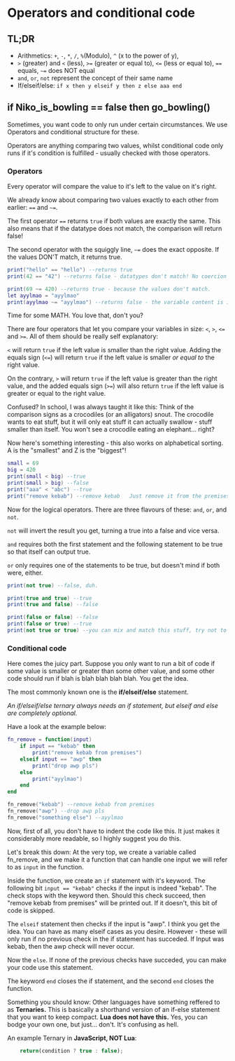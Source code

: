 # Operators and conditional code
## TL;DR

- Arithmetics: `+`, `-`, `*`, `/`, `%`(Modulo), `^` (x to the power of y), 
- `>` (greater) and `<` (less), `>=` (greater or equal to), `<=` (less or equal to), `==` equals, `~=` does NOT equal
- `and`, `or`, `not` represent the concept of their same name
- If/elseif/else: `if x then y elseif y then z else aaa end`

## if Niko\_is\_bowling == false then go\_bowling()  
Sometimes, you want code to only run under certain circumstances. We use Operators and conditional structure for these.

Operators are anything comparing two values, whilst conditional code only runs if it's condition is fulfilled - usually checked with those operators.

### Operators
Every operator will compare the value to it's left to the value on it's right.

We already know about comparing two values exactly to each other from earlier: `==` and `~=`.

The first operator `==` returns `true` if both values are exactly the same. This also means that if the datatype does not match, the comparison will return false!

The second operator with the squiggly line, `~=` does the exact opposite. If the values DON'T match, it returns true.

```lua
print("hello" == "hello") --returns true
print(42 == "42") --returns false - datatypes don't match! No coercion here.

print(69 ~= 420) --returns true - because the values don't match.
let ayylmao = "ayylmao"
print(ayylmao ~= "ayylmao") --returns false - the variable content is identical to the compared value!
```

Time for some MATH. You love that, don't you?

There are four operators that let you compare your variables in size: `<`, `>`, `<=` and `>=`. All of them should be really self explanatory:

`<` will return `true` if the left value is smaller than the right value. Adding the equals sign (`<=`) will return `true` if the left value is smaller *or equal to* the right value.

On the contrary, `>` will return `true` if the left value is greater than the right value, and the added equals sign (`>=`) will also return `true` if the left value is greater or equal to the right value.

Confused? In school, I was always taught it like this: Think of the comparison signs as a crocodiles (or an alligators) snout. The crocodile wants to eat stuff, but it will only eat stuff it can actually swallow - stuff smaller than itself.  You won't see a crocodile eating an elephant... right?

Now here's something interesting - this also works on alphabetical sorting. A is the "smallest" and Z is the "biggest"!

```lua
small = 69
big = 420
print(small < big) --true
print(small > big) --false
print("aaa" < "abc") --true
print("remove kebab") --remove kebab   Just remove it from the premises already 
```

Now for the logical operators. There are three flavours of these: `and`, `or`, and `not`.

`not` will invert the result you get, turning a true into a false and vice versa.

`and` requires both the first statement and the following statement to be true so that itself can output true.

`or` only requires one of the statements to be true, but doesn't mind if both were, either.

```lua
print(not true) --false, duh.

print(true and true) --true
print(true and false) --false

print(false or false) --false
print(false or true) --true
print(not true or true) --you can mix and match this stuff, try not to confuse yourself with not though.
``` 

### Conditional code
Here comes the juicy part. Suppose you only want to run a bit of code if some value is smaller or greater than some other value, and some other code should run if blah is blah blah blah blah. You get the idea.

The most commonly known one is the **if/elseif/else** statement.

*An if/elseif/else ternary always needs an if statement, but elseif and else are completely optional.*

Have a look at the example below:

```lua
fn_remove = function(input)
    if input == "kebab" then
        print("remove kebab from premises")
    elseif input == "awp" then
        print("drop awp pls")
    else
        print("ayylmao")
    end
end

fn_remove("kebab") --remove kebab from premises
fn_remove("awp") --drop awp pls
fn_remove("something else") --ayylmao
```

Now, first of all, you don't have to indent the code like this. It just makes it considerably more readable, so I highly suggest you do this.

Let's break this down:
At the very top, we create a variable called fn_remove, and we make it a function that can handle one input we will refer to as `input` in the function.

Inside the function, we create an `if` statement with it's keyword. The following bit `input == "kebab"` checks if the input is indeed "kebab".  The check stops with the keyword then. Should this check succeed, then "remove kebab from premises" will be printed out. If it doesn't, this bit of code is skipped.

The `elseif` statement then checks if the input is "awp". I think you get the idea. You can have as many elseif cases as you desire. However - these will only run if no previous check in the if statement has succeded. If Input was kebab, then the awp check will never occur.

Now the `else`. If none of the previous checks have succeded, you can make your code use this statement.

The keyword `end` closes the if statement, and the second `end` closes the function.

Something you should know: Other languages have something reffered to as **Ternaries.** This is basically a shorthand version of an if-else statement that you want to keep compact. **Lua does not have this.** Yes, you can bodge your own one, but just... don't. It's confusing as hell.

An example Ternary in **JavaScript, NOT Lua**:
```js
    return(condition ? true : false);
```